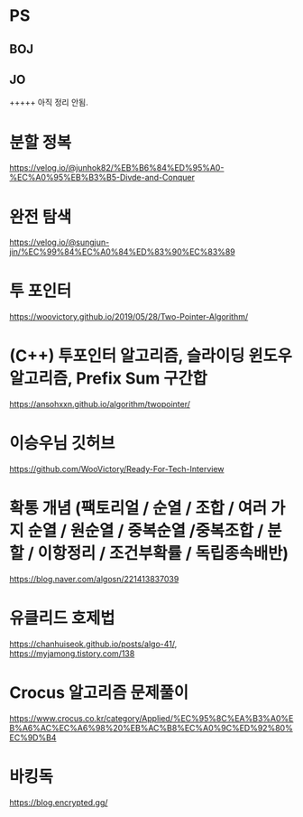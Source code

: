 # PS
## BOJ
## JO

+++++
아직 정리 안됨.

# 분할 정복
https://velog.io/@junhok82/%EB%B6%84%ED%95%A0-%EC%A0%95%EB%B3%B5-Divde-and-Conquer


# 완전 탐색
https://velog.io/@sungjun-jin/%EC%99%84%EC%A0%84%ED%83%90%EC%83%89


# 투 포인터
https://woovictory.github.io/2019/05/28/Two-Pointer-Algorithm/

# (C++) 투포인터 알고리즘, 슬라이딩 윈도우 알고리즘, Prefix Sum 구간합
https://ansohxxn.github.io/algorithm/twopointer/

# 이승우님 깃허브
https://github.com/WooVictory/Ready-For-Tech-Interview


# 확통 개념 (팩토리얼 / 순열 / 조합 / 여러 가지 순열 / 원순열 / 중복순열 /중복조합 / 분할 / 이항정리 / 조건부확률 / 독립종속배반)
https://blog.naver.com/algosn/221413837039


# 유클리드 호제법
https://chanhuiseok.github.io/posts/algo-41/, 
https://myjamong.tistory.com/138


# Crocus 알고리즘 문제풀이
https://www.crocus.co.kr/category/Applied/%EC%95%8C%EA%B3%A0%EB%A6%AC%EC%A6%98%20%EB%AC%B8%EC%A0%9C%ED%92%80%EC%9D%B4


# 바킹독
https://blog.encrypted.gg/
